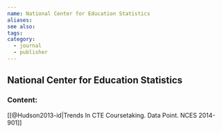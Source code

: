 ```yaml
---
name: National Center for Education Statistics
aliases:
see also:
tags:
category:
  - journal
  - publisher
---
```


## National Center for Education Statistics

### Content:
[[@Hudson2013-id|Trends In CTE Coursetaking. Data Point. NCES 2014-901]]
